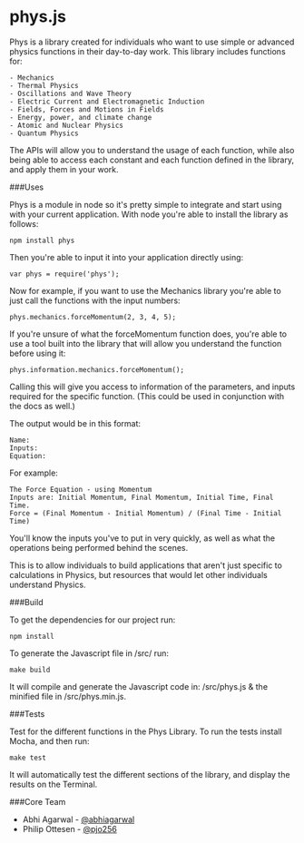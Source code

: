 phys.js
====

Phys is a library created for individuals who want to use simple or advanced physics functions in their day-to-day work. This library includes functions for:

    - Mechanics
    - Thermal Physics
    - Oscillations and Wave Theory
    - Electric Current and Electromagnetic Induction
    - Fields, Forces and Motions in Fields
    - Energy, power, and climate change
    - Atomic and Nuclear Physics
    - Quantum Physics

The APIs will allow you to understand the usage of each function, while also being able to access each constant and each function defined in the library, and apply them in your work.

###Uses

Phys is a module in node so it's pretty simple to integrate and start using with your current application. With node you're able to install the library as follows:

    npm install phys

Then you're able to input it into your application directly using:

    var phys = require('phys');

Now for example, if you want to use the Mechanics library you're able to just call the functions with the input numbers:

    phys.mechanics.forceMomentum(2, 3, 4, 5);

If you're unsure of what the forceMomentum function does, you're able to use a tool built into the library that will allow you understand the function before using it:

    phys.information.mechanics.forceMomentum();

Calling this will give you access to information of the parameters, and inputs required for the specific function. (This could be used in conjunction with the docs as well.)

The output would be in this format:

    Name:
    Inputs:
    Equation:

For example:

    The Force Equation - using Momentum
    Inputs are: Initial Momentum, Final Momentum, Initial Time, Final Time.
    Force = (Final Momentum - Initial Momentum) / (Final Time - Initial Time)

You'll know the inputs you've to put in very quickly, as well as what the operations being performed behind the scenes.

This is to allow individuals to build applications that aren't just specific to calculations in Physics, but resources that would let other individuals understand Physics.

###Build

To get the dependencies for our project run:

    npm install

To generate the Javascript file in /src/ run:

    make build

It will compile and generate the Javascript code in: /src/phys.js & the minified file in /src/phys.min.js.

###Tests

Test for the different functions in the Phys Library. To run the tests install Mocha, and then run:

    make test

It will automatically test the different sections of the library, and display the results on the Terminal.

###Core Team

* Abhi Agarwal - [@abhiagarwal](http://twitter.com/abhiagarwal)
* Philip Ottesen - [@pjo256](http://github.com/pjo256)